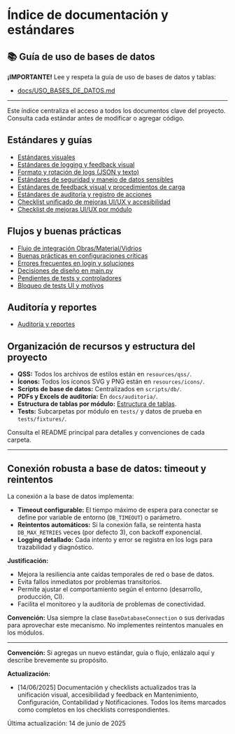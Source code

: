 # Índice de documentación y estándares

## 📚 Guía de uso de bases de datos

**¡IMPORTANTE!**
Lee y respeta la guía de uso de bases de datos y tablas:

- [docs/USO_BASES_DE_DATOS.md](USO_BASES_DE_DATOS.md)

---

Este índice centraliza el acceso a todos los documentos clave del proyecto. Consulta cada estándar antes de modificar o agregar código.

## Estándares y guías
- [Estándares visuales](estandares_visuales.md)
- [Estándares de logging y feedback visual](estandares_logging.md)
- [Formato y rotación de logs (JSON y texto)](estandares_logging.md#formato-json-y-rotacion)
- [Estándares de seguridad y manejo de datos sensibles](estandares_seguridad.md)
- [Estándares de feedback visual y procedimientos de carga](estandares_feedback.md)
- [Estándares de auditoría y registro de acciones](estandares_auditoria.md)
- [Checklist unificado de mejoras UI/UX y accesibilidad](checklists/checklist_unificado_mejoras_uiux.md)
- [Checklist de mejoras UI/UX por módulo](checklists/checklist_mejoras_uiux_por_modulo.md)

## Flujos y buenas prácticas
- [Flujo de integración Obras/Material/Vidrios](flujo_obras_material_vidrios.md)
- [Buenas prácticas en configuraciones críticas](buenas_practicas_configuraciones_criticas.md)
- [Errores frecuentes en login y soluciones](errores_frecuentes_login.md)
- [Decisiones de diseño en main.py](decisiones_main.md)
- [Pendientes de tests y controladores](pendientes_tests_y_controladores.md)
- [Bloqueo de tests UI y motivos](bloqueo_tests_ui.md)

## Auditoría y reportes
- [Auditoría y reportes](auditoria/README.md)

## Organización de recursos y estructura del proyecto

- **QSS:** Todos los archivos de estilos están en `resources/qss/`.
- **Íconos:** Todos los íconos SVG y PNG están en `resources/icons/`.
- **Scripts de base de datos:** Centralizados en `scripts/db/`.
- **PDFs y Excels de auditoría:** En `docs/auditoria/`.
- **Estructura de tablas por módulo:** [Estructura de tablas](estructura_tablas_por_modulo.md).
- **Tests:** Subcarpetas por módulo en `tests/` y datos de prueba en `tests/fixtures/`.

Consulta el README principal para detalles y convenciones de cada carpeta.

---

## Conexión robusta a base de datos: timeout y reintentos

La conexión a la base de datos implementa:
- **Timeout configurable:** El tiempo máximo de espera para conectar se define por variable de entorno (`DB_TIMEOUT`) o parámetro.
- **Reintentos automáticos:** Si la conexión falla, se reintenta hasta `DB_MAX_RETRIES` veces (por defecto 3), con backoff exponencial.
- **Logging detallado:** Cada intento y error se registra en los logs para trazabilidad y diagnóstico.

**Justificación:**
- Mejora la resiliencia ante caídas temporales de red o base de datos.
- Evita fallos inmediatos por problemas transitorios.
- Permite ajustar el comportamiento según el entorno (desarrollo, producción, CI).
- Facilita el monitoreo y la auditoría de problemas de conectividad.

**Convención:** Usa siempre la clase `BaseDatabaseConnection` o sus derivadas para aprovechar este mecanismo. No implementes reintentos manuales en los módulos.

---

**Convención:** Si agregas un nuevo estándar, guía o flujo, enlázalo aquí y describe brevemente su propósito.

**Actualización:**
- [14/06/2025] Documentación y checklists actualizados tras la unificación visual, accesibilidad y feedback en Mantenimiento, Configuración, Contabilidad y Notificaciones. Todos los ítems marcados como completos en los checklists correspondientes.

Última actualización: 14 de junio de 2025
